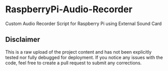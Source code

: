 # RaspberryPi-Audio-Recorder
Custom Audio Recorder Script for Raspberry Pi using External Sound Card

## Disclaimer
This is a raw upload of the project content and has not been explicitly tested nor fully debugged for deployment.  If you notice any issues with the code, feel free to create a pull request to submit any corrections.
